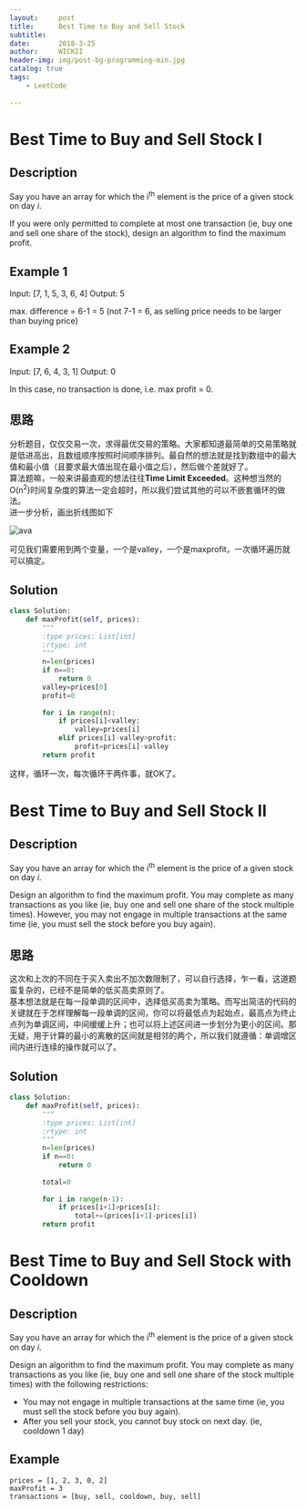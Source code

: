 ```yaml
---
layout:     post
title:      Best Time to Buy and Sell Stock
subtitle:   
date:       2018-3-25
author:     WICKII
header-img: img/post-bg-programming-min.jpg
catalog: true
tags:
    - LeetCode 
    
---
```

# Best Time to Buy and Sell Stock I

## Description 
Say you have an array for which the i<sup>th</sup> element is the price of a given stock on day *i*.

If you were only permitted to complete at most one transaction (ie, buy one and sell one share of the stock), design an algorithm to find the maximum profit.

## Example 1
Input: [7, 1, 5, 3, 6, 4]
Output: 5

max. difference = 6-1 = 5 (not 7-1 = 6, as selling price needs to be larger than buying price) 
## Example 2 
Input: [7, 6, 4, 3, 1]
Output: 0

In this case, no transaction is done, i.e. max profit = 0.


## 思路
分析题目，仅仅交易一次，求得最优交易的策略。大家都知道最简单的交易策略就是低进高出，且数组顺序按照时间顺序排列。最自然的想法就是找到数组中的最大值和最小值（且要求最大值出现在最小值之后），然后做个差就好了。<br>
算法题嘛，一般来讲最直观的想法往往**Time Limit Exceeded**。这种想当然的O(n<sup>2</sup>)时间复杂度的算法一定会超时，所以我们尝试其他的可以不嵌套循环的做法。  
进一步分析，画出折线图如下  

![ava](https://leetcode.com/media/original_images/121_profit_graph.png)  

可见我们需要用到两个变量，一个是valley，一个是maxprofit，一次循环遍历就可以搞定。
## Solution

```python
class Solution:
    def maxProfit(self, prices):
        """
        :type prices: List[int]
        :rtype: int
        """
        n=len(prices)
        if n==0:
            return 0
        valley=prices[0]
        profit=0
        
        for i in range(n):
            if prices[i]<valley:
                valley=prices[i]
            elif prices[i]-valley>profit:
                profit=prices[i]-valley
        return profit
```
这样，循环一次，每次循环干两件事，就OK了。

# Best Time to Buy and Sell Stock II
## Description 
Say you have an array for which the i<sup>th</sup> element is the price of a given stock on day *i*.

Design an algorithm to find the maximum profit. You may complete as many transactions as you like (ie, buy one and sell one share of the stock multiple times). However, you may not engage in multiple transactions at the same time (ie, you must sell the stock before you buy again).
## 思路
这次和上次的不同在于买入卖出不加次数限制了，可以自行选择，乍一看，这道题蛮复杂的，已经不是简单的低买高卖原则了。<br>
基本想法就是在每一段单调的区间中，选择低买高卖为策略。而写出简洁的代码的关键就在于怎样理解每一段单调的区间，你可以将最低点为起始点，最高点为终止点列为单调区间，中间缓缓上升；也可以将上述区间进一步划分为更小的区间。那无疑，用于计算的最小的离散的区间就是相邻的两个，所以我们就遵循：单调增区间内进行连续的操作就可以了。
## Solution

```python
class Solution:
    def maxProfit(self, prices):
        """
        :type prices: List[int]
        :rtype: int
        """
        n=len(prices)
        if n==0:
            return 0
        
        total=0
        
        for i in range(n-1):
            if prices[i+1]>prices[i]:
                total+=(prices[i+1]-prices[i])
        return profit
```



# Best Time to Buy and Sell Stock with Cooldown 
## Description 
Say you have an array for which the i<sup>th</sup> element is the price of a given stock on day *i*.

Design an algorithm to find the maximum profit. You may complete as many transactions as you like (ie, buy one and sell one share of the stock multiple times) with the following restrictions:

- You may not engage in multiple transactions at the same time (ie, you must sell the stock before you buy again).
- After you sell your stock, you cannot buy stock on next day. (ie, cooldown 1 day)
## Example
    prices = [1, 2, 3, 0, 2]
    maxProfit = 3
    transactions = [buy, sell, cooldown, buy, sell]








